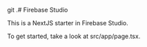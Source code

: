 git  .# Firebase Studio

This is a NextJS starter in Firebase Studio.

To get started, take a look at src/app/page.tsx.
